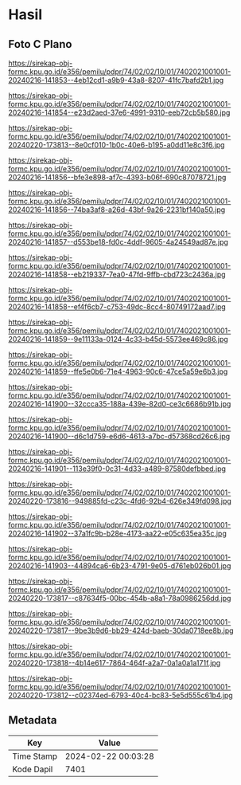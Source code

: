 # Hasil

## Foto C Plano

https://sirekap-obj-formc.kpu.go.id/e356/pemilu/pdpr/74/02/02/10/01/7402021001001-20240216-141853--4eb12cd1-a9b9-43a8-8207-41fc7bafd2b1.jpg

https://sirekap-obj-formc.kpu.go.id/e356/pemilu/pdpr/74/02/02/10/01/7402021001001-20240216-141854--e23d2aed-37e6-4991-9310-eeb72cb5b580.jpg

https://sirekap-obj-formc.kpu.go.id/e356/pemilu/pdpr/74/02/02/10/01/7402021001001-20240220-173813--8e0cf010-1b0c-40e6-b195-a0dd11e8c3f6.jpg

https://sirekap-obj-formc.kpu.go.id/e356/pemilu/pdpr/74/02/02/10/01/7402021001001-20240216-141856--bfe3e898-af7c-4393-b06f-690c87078721.jpg

https://sirekap-obj-formc.kpu.go.id/e356/pemilu/pdpr/74/02/02/10/01/7402021001001-20240216-141856--74ba3af8-a26d-43bf-9a26-2231bf140a50.jpg

https://sirekap-obj-formc.kpu.go.id/e356/pemilu/pdpr/74/02/02/10/01/7402021001001-20240216-141857--d553be18-fd0c-4ddf-9605-4a24549ad87e.jpg

https://sirekap-obj-formc.kpu.go.id/e356/pemilu/pdpr/74/02/02/10/01/7402021001001-20240216-141858--eb219337-7ea0-47fd-9ffb-cbd723c2436a.jpg

https://sirekap-obj-formc.kpu.go.id/e356/pemilu/pdpr/74/02/02/10/01/7402021001001-20240216-141858--ef4f6cb7-c753-49dc-8cc4-80749172aad7.jpg

https://sirekap-obj-formc.kpu.go.id/e356/pemilu/pdpr/74/02/02/10/01/7402021001001-20240216-141859--9e11133a-0124-4c33-b45d-5573ee469c86.jpg

https://sirekap-obj-formc.kpu.go.id/e356/pemilu/pdpr/74/02/02/10/01/7402021001001-20240216-141859--ffe5e0b6-71e4-4963-90c6-47ce5a59e6b3.jpg

https://sirekap-obj-formc.kpu.go.id/e356/pemilu/pdpr/74/02/02/10/01/7402021001001-20240216-141900--32ccca35-188a-439e-82d0-ce3c6686b91b.jpg

https://sirekap-obj-formc.kpu.go.id/e356/pemilu/pdpr/74/02/02/10/01/7402021001001-20240216-141900--d6c1d759-e6d6-4613-a7bc-d57368cd26c6.jpg

https://sirekap-obj-formc.kpu.go.id/e356/pemilu/pdpr/74/02/02/10/01/7402021001001-20240216-141901--113e39f0-0c31-4d33-a489-87580defbbed.jpg

https://sirekap-obj-formc.kpu.go.id/e356/pemilu/pdpr/74/02/02/10/01/7402021001001-20240220-173816--949885fd-c23c-4fd6-92b4-626e349fd098.jpg

https://sirekap-obj-formc.kpu.go.id/e356/pemilu/pdpr/74/02/02/10/01/7402021001001-20240216-141902--37a1fc9b-b28e-4173-aa22-e05c635ea35c.jpg

https://sirekap-obj-formc.kpu.go.id/e356/pemilu/pdpr/74/02/02/10/01/7402021001001-20240216-141903--44894ca6-6b23-4791-9e05-d761eb026b01.jpg

https://sirekap-obj-formc.kpu.go.id/e356/pemilu/pdpr/74/02/02/10/01/7402021001001-20240220-173817--c87634f5-00bc-454b-a8a1-78a0986256dd.jpg

https://sirekap-obj-formc.kpu.go.id/e356/pemilu/pdpr/74/02/02/10/01/7402021001001-20240220-173817--9be3b9d6-bb29-424d-baeb-30da0718ee8b.jpg

https://sirekap-obj-formc.kpu.go.id/e356/pemilu/pdpr/74/02/02/10/01/7402021001001-20240220-173818--4b14e617-7864-464f-a2a7-0a1a0a1a171f.jpg

https://sirekap-obj-formc.kpu.go.id/e356/pemilu/pdpr/74/02/02/10/01/7402021001001-20240220-173812--c02374ed-6793-40c4-bc83-5e5d555c61b4.jpg


## Metadata

| Key        | Value               |
| ---------- | ------------------- |
| Time Stamp | 2024-02-22 00:03:28 |
| Kode Dapil | 7401                |



